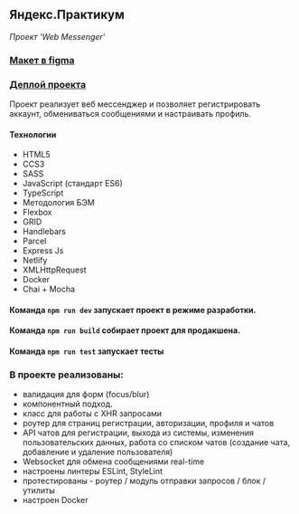 ## Яндекс.Практикум
*Проект 'Web Messenger'*

### [Макет в figma](https://www.figma.com/file/APqAFWbtnbajjsNBkbmESg/Мессенджер?node-id=25%3A1215)

### [Деплой проекта](https://chimerical-tartufo-920604.netlify.app)

Проект реализует веб мессенджер и позволяет регистрировать аккаунт, обмениваться сообщениями и настраивать профиль.

#### Технологии
+ HTML5
+ CCS3
+ SASS
+ JavaScript (стандарт ES6)
+ TypeScript
+ Методология БЭМ
+ Flexbox
+ GRID
+ Handlebars
+ Parcel
+ Express Js
+ Netlify
+ XMLHttpRequest
+ Docker
+ Chai + Mocha

#### Команда `npm run dev` запускает проект в режиме разработки.
#### Команда `npm run build` собирает проект для продакшена.
#### Команда `npm run test` запускает тесты

### В проекте реализованы:
- валидация для форм (focus/blur)
- компонентный подход.
- класс для работы с XHR запросами
- роутер для страниц регистрации, авторизации, профиля и чатов
- API чатов для регистрации, выхода из системы, изменения пользовательских данных, работа со списком чатов (создание чата, добавление и удаление пользователя)
- Websocket для обмена сообщениями real-time
- настроены линтеры ESLint, StyleLint
- протестированы - роутер / модуль отправки запросов / блок / утилиты
- настроен Docker
